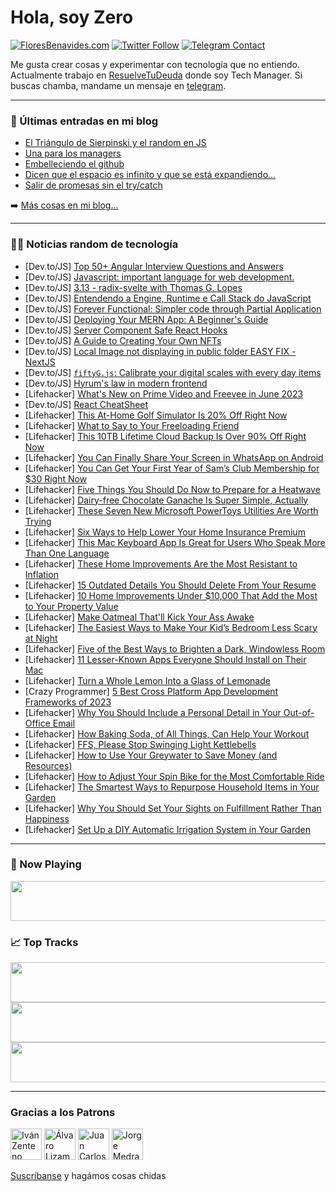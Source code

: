 # Hola, soy Zero

[![FloresBenavides.com](https://img.shields.io/website?down_message=oops&label=MiBlog&style=for-the-badge&up_message=online&url=https%3A%2F%2Ffloresbenavides.com)](https://floresbenavides.com) [![Twitter Follow](https://img.shields.io/twitter/follow/ZeroDragon?color=%231DA1F2&label=Follow&logo=twitter&logoColor=ffffff&style=for-the-badge)](https://twitter.com/zerodragon) [![Telegram Contact](https://img.shields.io/badge/escr%C3%ADbeme-ZeroDragon-%2326A5E4?style=for-the-badge&logo=telegram)](https://t.me/zerodragon)

Me gusta crear cosas y experimentar con tecnología que no entiendo.
Actualmente trabajo en [ResuelveTuDeuda](http://github.com/resuelve) donde soy Tech Manager.
Si buscas chamba, mandame un mensaje en [telegram](https://t.me/zerodragon).

---

### 📕 Últimas entradas en mi blog
<!-- BLOG-POST-LIST:START -->
- [El Triángulo de Sierpinski y el random en JS](https://floresbenavides.com/el-triangulo-de-sierpinski-y-el-random-en-js/)
- [Una para los managers](https://floresbenavides.com/una-para-los-managers/)
- [Embelleciendo el github](https://floresbenavides.com/embelleciendo-el-github/)
- [Dicen que el espacio es infinito y que se está expandiendo…](https://floresbenavides.com/dicen-que-el-espacio-es-infinito-y-que-se-esta-expandiendo/)
- [Salir de promesas sin el try/catch](https://floresbenavides.com/salir-de-promesas-sin-el-try-catch/)
<!-- BLOG-POST-LIST:END -->

➡️ [Más cosas en mi blog...](https://floresbenavides.com)

---

### 👨‍💻 Noticias random de tecnología
<!-- TECH-POSTS:START -->
- [Dev.to/JS] [Top 50+ Angular Interview Questions and Answers](https://dev.to/im_aprogrammer/top-50-angular-interview-questions-and-answers-2m6k)
- [Dev.to/JS] [Javascript: important language for web development.](https://dev.to/diego_chavez_dc/javascript-important-language-for-web-development-1b5m)
- [Dev.to/JS] [3.13 - radix-svelte with Thomas G. Lopes](https://dev.to/codingcatdev/313-radix-svelte-with-thomas-g-lopes-1fgh)
- [Dev.to/JS] [Entendendo a Engine, Runtime e Call Stack do JavaScript](https://dev.to/joeldorosarioo/entendendo-a-engine-runtime-e-call-stack-do-javascript-1b72)
- [Dev.to/JS] [Forever Functional: Simpler code through Partial Application](https://dev.to/asayerio_techblog/forever-functional-simpler-code-through-partial-application-28g8)
- [Dev.to/JS] [Deploying Your MERN App: A Beginner&#39;s Guide](https://dev.to/arashjangali/deploying-your-mern-app-a-beginners-guide-3d74)
- [Dev.to/JS] [Server Component Safe React Hooks](https://dev.to/chandrapenugonda/server-component-safe-react-hooks-338b)
- [Dev.to/JS] [A Guide to Creating Your Own NFTs](https://dev.to/ayaaneth/a-guide-to-creating-your-own-nfts-3cjh)
- [Dev.to/JS] [Local Image not displaying in public folder EASY FIX - NextJS](https://dev.to/goldenekpendu/local-image-not-displaying-in-public-folder-easy-fix-nextjs-n3p)
- [Dev.to/JS] [`fiftyG.js`: Calibrate your digital scales with every day items](https://dev.to/timitee/calibrate-your-digital-scales-with-every-day-items-26nj)
- [Dev.to/JS] [Hyrum&#39;s law in modern frontend](https://dev.to/mihneasim/hyrums-law-in-modern-frontend-1ma5)
- [Lifehacker] [What&#39;s New on Prime Video and Freevee in June 2023](https://lifehacker.com/whats-new-on-prime-video-and-freevee-in-june-2023-1850488806)
- [Dev.to/JS] [React CheatSheet](https://dev.to/zinox9/react-cheatsheet-3eao)
- [Lifehacker] [This At-Home Golf Simulator Is 20% Off Right Now](https://lifehacker.com/this-at-home-golf-simulator-is-20-off-right-now-1850480331)
- [Lifehacker] [What to Say to Your Freeloading Friend](https://lifehacker.com/what-to-say-to-your-freeloading-friend-1850474833)
- [Lifehacker] [This 10TB Lifetime Cloud Backup Is Over 90% Off Right Now](https://lifehacker.com/this-10tb-lifetime-cloud-backup-is-over-90-off-right-n-1850480265)
- [Lifehacker] [You Can Finally Share Your Screen in WhatsApp on Android](https://lifehacker.com/you-can-finally-share-your-screen-in-whatsapp-on-androi-1850487249)
- [Lifehacker] [You Can Get Your First Year of Sam’s Club Membership for $30 Right Now](https://lifehacker.com/you-can-get-your-first-year-of-sam-s-club-membership-fo-1850480310)
- [Lifehacker] [Five Things You Should Do Now to Prepare for a Heatwave](https://lifehacker.com/five-things-you-should-do-now-to-prepare-for-a-heatwave-1850485876)
- [Lifehacker] [Dairy-free Chocolate Ganache Is Super Simple, Actually](https://lifehacker.com/dairy-free-chocolate-ganache-is-super-simple-actually-1850486743)
- [Lifehacker] [These Seven New Microsoft PowerToys Utilities Are Worth Trying](https://lifehacker.com/these-seven-new-microsoft-powertoys-utilities-are-worth-1850484673)
- [Lifehacker] [Six Ways to Help Lower Your Home Insurance Premium](https://lifehacker.com/six-ways-to-help-lower-your-home-insurance-premium-1850484971)
- [Lifehacker] [This Mac Keyboard App Is Great for Users Who Speak More Than One Language](https://lifehacker.com/this-mac-keyboard-app-is-great-for-users-who-speak-more-1850486203)
- [Lifehacker] [These Home Improvements Are the Most Resistant to Inflation](https://lifehacker.com/these-home-improvements-are-the-most-resistant-to-infla-1850482691)
- [Lifehacker] [15 Outdated Details You Should Delete From Your Resume](https://lifehacker.com/15-outdated-details-you-should-delete-from-your-resume-1850485814)
- [Lifehacker] [10 Home Improvements Under $10,000 That Add the Most to Your Property Value](https://lifehacker.com/ten-home-improvements-under-10-000-that-add-the-most-t-1850484898)
- [Lifehacker] [Make Oatmeal That&#39;ll Kick Your Ass Awake](https://lifehacker.com/make-oatmeal-thatll-kick-your-ass-awake-1850480397)
- [Lifehacker] [The Easiest Ways to Make Your Kid’s Bedroom Less Scary at Night](https://lifehacker.com/the-easiest-ways-to-make-your-kid-s-bedroom-less-scary-1850184657)
- [Lifehacker] [Five of the Best Ways to Brighten a Dark, Windowless Room](https://lifehacker.com/five-of-the-best-ways-to-brighten-a-dark-windowless-ro-1850327852)
- [Lifehacker] [11 Lesser-Known Apps Everyone Should Install on Their Mac](https://lifehacker.com/11-lesser-known-apps-everyone-should-install-on-their-m-1850326614)
- [Lifehacker] [Turn a Whole Lemon Into a Glass of Lemonade](https://lifehacker.com/turn-a-whole-lemon-into-a-glass-of-lemonade-1850484048)
- [Crazy Programmer] [5 Best Cross Platform App Development Frameworks of 2023](https://www.thecrazyprogrammer.com/2023/05/cross-platform-app-development-frameworks.html)
- [Lifehacker] [Why You Should Include a Personal Detail in Your Out-of-Office Email](https://lifehacker.com/why-you-should-include-a-personal-detail-in-your-out-of-1850473191)
- [Lifehacker] [How Baking Soda, of All Things, Can Help Your Workout](https://lifehacker.com/how-baking-soda-of-all-things-can-help-your-workout-1850345925)
- [Lifehacker] [FFS, Please Stop Swinging Light Kettlebells](https://lifehacker.com/for-fucks-sake-please-stop-swinging-light-kettlebells-1850344356)
- [Lifehacker] [How to Use Your Greywater to Save Money &lpar;and Resources&rpar;](https://lifehacker.com/how-to-use-your-greywater-to-save-money-and-resources-1850332763)
- [Lifehacker] [How to Adjust Your Spin Bike for the Most Comfortable Ride](https://lifehacker.com/how-to-adjust-your-spin-bike-for-the-most-comfortable-r-1850329884)
- [Lifehacker] [The Smartest Ways to Repurpose Household Items in Your Garden](https://lifehacker.com/the-smartest-ways-to-repurpose-household-items-in-your-1850473194)
- [Lifehacker] [Why You Should Set Your Sights on Fulfillment Rather Than Happiness](https://lifehacker.com/why-you-should-set-your-sights-on-fulfillment-rather-th-1850473197)
- [Lifehacker] [Set Up a DIY Automatic Irrigation System in Your Garden](https://lifehacker.com/set-up-a-diy-automatic-irrigation-system-in-your-garden-1850326343)<!-- TECH-POSTS:END -->

---

### 🎵 Now Playing
<a href="https://spotify-now-playing-dun.vercel.app/now-playing?open"><img src="https://spotify-now-playing-dun.vercel.app/now-playing" width="540" height="64"></a>

### 📈 Top Tracks
<a href="https://spotify-now-playing-dun.vercel.app/top-tracks?i=1&open"><img src="https://spotify-now-playing-dun.vercel.app/top-tracks?i=1" width="540" height="64"></a>
<a href="https://spotify-now-playing-dun.vercel.app/top-tracks?i=2&open"><img src="https://spotify-now-playing-dun.vercel.app/top-tracks?i=2" width="540" height="64"></a>
<a href="https://spotify-now-playing-dun.vercel.app/top-tracks?i=3&open"><img src="https://spotify-now-playing-dun.vercel.app/top-tracks?i=3" width="540" height="64"></a>

---

### Gracias a los Patrons
[<img src="https://avatars.githubusercontent.com/u/243380?v=4" alt="Iván Zenteno" width="50px">](https://github.com/k001) [<img src="https://avatars.githubusercontent.com/u/19955639?v=4" alt="Álvaro Lizama" width="50px">](https://github.com/alvarolizama) [<img src="https://avatars.githubusercontent.com/u/2718753?v=4" alt="Juan Carlos Ruiz" width="50px">](https://github.com/JuanCrg90) [<img src="https://avatars.githubusercontent.com/u/37025?v=4" alt="Jorge Medrano" width="50px">](https://github.com/h1pp1e) 

[Suscríbanse](https://www.patreon.com/zerodragon) y hagámos cosas chidas
